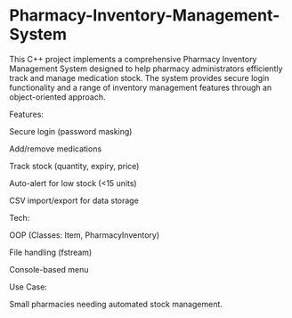 # Pharmacy-Inventory-Management-System
This C++ project implements a comprehensive Pharmacy Inventory Management System designed to help pharmacy administrators efficiently track and manage medication stock. The system provides secure login functionality and a range of inventory management features through an object-oriented approach.


Features:

Secure login (password masking)

Add/remove medications

Track stock (quantity, expiry, price)

Auto-alert for low stock (<15 units)

CSV import/export for data storage


Tech:

OOP (Classes: Item, PharmacyInventory)

File handling (fstream)

Console-based menu


Use Case:

Small pharmacies needing automated stock management.
